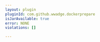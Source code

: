 ```yaml
---
layout: plugin
pluginId: com.github.wwadge.dockerprepare
isJarAvailable: true
error: NONE
violations: []

---
```

